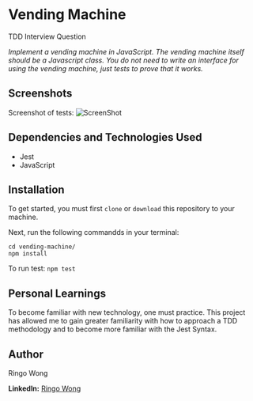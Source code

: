 # Vending Machine

TDD Interview Question

<!-- -->

_Implement a vending machine in JavaScript.
The vending machine itself should be a Javascript class. You do not need to write an interface for using the vending machine, just tests to prove that it works._

<!-- -->

## Screenshots

<!-- -->

Screenshot of tests:
![ScreenShot](https://user-images.githubusercontent.com/36806106/75662475-045cf380-5c24-11ea-82b8-04c7b472611d.png)

## Dependencies and Technologies Used

- Jest
- JavaScript

## Installation

To get started, you must first `clone` or `download` this repository to your machine.

Next, run the following commandds in your terminal:

```node
cd vending-machine/
npm install
```

To run test:
`npm test`

## Personal Learnings

To become familiar with new technology, one must practice. This project has allowed me to gain greater familiarity with how to approach a TDD methodology and to become more familiar with the Jest Syntax.

## Author

Ringo Wong

**LinkedIn:** [Ringo Wong](https://www.linkedin.com/in/ringo-wong)
